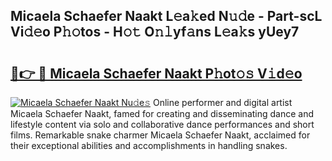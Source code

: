 ## Micaela Schaefer Naakt L𝚎a𝚔ed N𝚞𝚍e - Part-scL Vi𝚍𝚎o P𝚑𝚘tos - H𝚘𝚝 O𝚗𝚕yf𝚊ns L𝚎a𝚔s yUey7

# <h2><a href="http://kfcfce.oniu.top/?m=Micaela+Schaefer+Naakt">🔗👉 🔴 Micaela Schaefer Naakt P𝚑ot𝚘𝚜 V𝚒d𝚎o</a></h2>

[![Micaela Schaefer Naakt Nu𝚍e𝚜](https://i.imgur.com/0qMVB7G.gif)](http://kfcfce.oniu.top/?m=Micaela+Schaefer+Naakt)
Online performer and digital artist Micaela Schaefer Naakt, famed for creating and disseminating dance and lifestyle content via solo and collaborative dance performances and short films. Remarkable snake charmer Micaela Schaefer Naakt, acclaimed for their exceptional abilities and accomplishments in handling snakes.  
